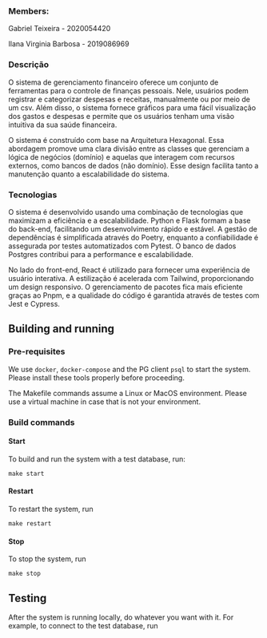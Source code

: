 ### Members:

Gabriel Teixeira - 2020054420

Ilana Virginia Barbosa - 2019086969


### Descrição
O sistema de gerenciamento financeiro oferece um conjunto de ferramentas para o controle de finanças pessoais. Nele, usuários podem registrar e categorizar despesas e receitas, manualmente ou por meio de um csv. Além disso, o sistema fornece gráficos para uma fácil visualização dos gastos e despesas e permite que os usuários tenham uma visão intuitiva da sua saúde financeira.

O sistema é construído com base na Arquitetura Hexagonal. Essa abordagem promove uma clara divisão entre as classes que gerenciam a lógica de negócios (domínio) e aquelas que interagem com recursos externos, como bancos de dados (não domínio). Esse design facilita tanto a manutenção quanto a escalabilidade do sistema.

### Tecnologias
O sistema é desenvolvido usando uma combinação de tecnologias que maximizam a eficiência e a escalabilidade. Python e Flask formam a base do back-end, facilitando um desenvolvimento rápido e estável. A gestão de dependências é simplificada através do Poetry, enquanto a confiabilidade é assegurada por testes automatizados com Pytest. O banco de dados Postgres contribui para a performance e escalabilidade.

No lado do front-end, React é utilizado para fornecer uma experiência de usuário interativa. A estilização é acelerada com Tailwind, proporcionando um design responsivo. O gerenciamento de pacotes fica mais eficiente graças ao Pnpm, e a qualidade do código é garantida através de testes com Jest e Cypress.

## Building and running

### Pre-requisites

We use `docker`, `docker-compose` and the PG client `psql` to start the
system. Please install these tools properly before proceeding.

The Makefile commands assume a Linux or MacOS environment. Please use a virtual
machine in case that is not your environment.

### Build commands

#### Start

To build and run the system with a test database, run:

```shell
make start
```

#### Restart

To restart the system, run

```shell
make restart
```

#### Stop

To stop the system, run

```shell
make stop
```

## Testing

After the system is running locally, do whatever you want with it. For example,
to connect to the test database, run
